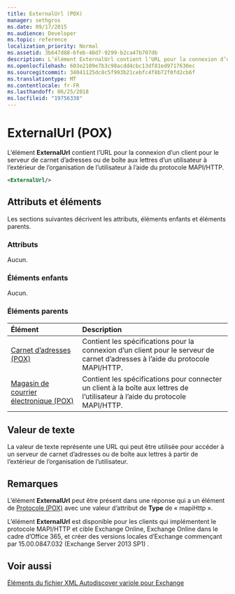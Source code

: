 ```yaml
---
title: ExternalUrl (POX)
manager: sethgros
ms.date: 09/17/2015
ms.audience: Developer
ms.topic: reference
localization_priority: Normal
ms.assetid: 3b647d88-6feb-40d7-9299-b2ca47b707db
description: L’élément ExternalUrl contient l’URL pour la connexion d’un client pour le serveur de carnet d’adresses ou de boîte aux lettres d’un utilisateur à l’extérieur de l’organisation de l’utilisateur à l’aide du protocole MAPI/HTTP.
ms.openlocfilehash: 603e2109e7b3c98acdd4cbc13df81ed9717630ec
ms.sourcegitcommit: 34041125dc8c5f993b21cebfc4f8b72f0fd2cb6f
ms.translationtype: MT
ms.contentlocale: fr-FR
ms.lasthandoff: 06/25/2018
ms.locfileid: "19756338"
---
```

# <a name="externalurl-pox"></a>ExternalUrl (POX)

L’élément **ExternalUrl** contient l’URL pour la connexion d’un client pour le serveur de carnet d’adresses ou de boîte aux lettres d’un utilisateur à l’extérieur de l’organisation de l’utilisateur à l’aide du protocole MAPI/HTTP. 
  
```XML
<ExternalUrl/>
```

## <a name="attributes-and-elements"></a>Attributs et éléments

Les sections suivantes décrivent les attributs, éléments enfants et éléments parents.
  
### <a name="attributes"></a>Attributs

Aucun.
  
### <a name="child-elements"></a>Éléments enfants

Aucun.
  
### <a name="parent-elements"></a>Éléments parents

|**Élément**|**Description**|
|:-----|:-----|
|[Carnet d’adresses (POX)](addressbook-pox.md) <br/> |Contient les spécifications pour la connexion d’un client pour le serveur de carnet d’adresses à l’aide du protocole MAPI/HTTP.  <br/> |
|[Magasin de courrier électronique (POX)](mailstore-pox.md) <br/> |Contient les spécifications pour connecter un client à la boîte aux lettres de l’utilisateur à l’aide du protocole MAPI/HTTP.  <br/> |
   
## <a name="text-value"></a>Valeur de texte

La valeur de texte représente une URL qui peut être utilisée pour accéder à un serveur de carnet d’adresses ou de boîte aux lettres à partir de l’extérieur de l’organisation de l’utilisateur.
  
## <a name="remarks"></a>Remarques

L’élément **ExternalUrl** peut être présent dans une réponse qui a un élément de [Protocole (POX)](protocol-pox.md) avec une valeur d’attribut de **Type** de « mapiHttp ». 
  
L’élément **ExternalUrl** est disponible pour les clients qui implémentent le protocole MAPI/HTTP et cible Exchange Online, Exchange Online dans le cadre d’Office 365, et créer des versions locales d’Exchange commençant par 15.00.0847.032 (Exchange Server 2013 SP1) . 
  
## <a name="see-also"></a>Voir aussi



[Éléments du fichier XML Autodiscover variole pour Exchange](pox-autodiscover-xml-elements-for-exchange.md)

